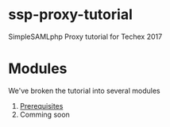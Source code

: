 # ssp-proxy-tutorial
SimpleSAMLphp Proxy tutorial for Techex 2017


# Modules

We've broken the tutorial into several modules

1. [Prerequisites](0_Prereqs)
2. Comming soon
